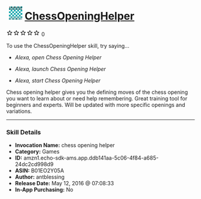 # &nbsp;<img src="skill_icon" alt="ChessOpeningHelper icon" width="36"> [ChessOpeningHelper](http://alexa.amazon.com/#skills/amzn1.echo-sdk-ams.app.ddb141aa-5c06-4f84-a685-24dc2cd998d9)
![0 stars](../../images/ic_star_border_black_18dp_1x.png)![0 stars](../../images/ic_star_border_black_18dp_1x.png)![0 stars](../../images/ic_star_border_black_18dp_1x.png)![0 stars](../../images/ic_star_border_black_18dp_1x.png)![0 stars](../../images/ic_star_border_black_18dp_1x.png) 0

To use the ChessOpeningHelper skill, try saying...

* *Alexa, open Chess Opening Helper*

* *Alexa, launch Chess Opening Helper*

* *Alexa, start Chess Opening Helper*

Chess opening helper gives you the defining moves of the chess opening you want to learn about or need help remembering.  Great training tool for beginners and experts. Will be updated with more specific openings and variations.

***

### Skill Details

* **Invocation Name:** chess opening helper
* **Category:** Games
* **ID:** amzn1.echo-sdk-ams.app.ddb141aa-5c06-4f84-a685-24dc2cd998d9
* **ASIN:** B01EO2Y05A
* **Author:** antblessing
* **Release Date:** May 12, 2016 @ 07:08:33
* **In-App Purchasing:** No
